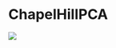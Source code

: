 # ChapelHillPCA
<a href="https://codeclimate.com/github/crstamps2/ChapelHillPCA"><img src="https://codeclimate.com/github/crstamps2/ChapelHillPCA/badges/gpa.svg" /></a>
